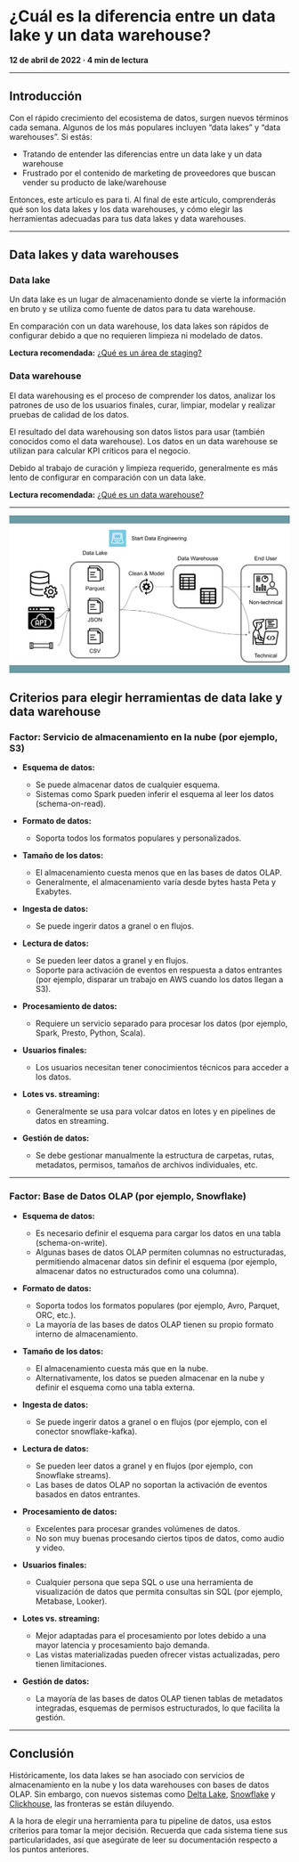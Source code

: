 # ¿Cuál es la diferencia entre un data lake y un data warehouse?

**12 de abril de 2022 · 4 min de lectura**

---

## Introducción
Con el rápido crecimiento del ecosistema de datos, surgen nuevos términos cada semana. Algunos de los más populares incluyen “data lakes” y “data warehouses”. Si estás:  

- Tratando de entender las diferencias entre un data lake y un data warehouse  
- Frustrado por el contenido de marketing de proveedores que buscan vender su producto de lake/warehouse  

Entonces, este artículo es para ti. Al final de este artículo, comprenderás qué son los data lakes y los data warehouses, y cómo elegir las herramientas adecuadas para tus data lakes y data warehouses.

---

## Data lakes y data warehouses

### Data lake
Un data lake es un lugar de almacenamiento donde se vierte la información en bruto y se utiliza como fuente de datos para tu data warehouse.  

En comparación con un data warehouse, los data lakes son rápidos de configurar debido a que no requieren limpieza ni modelado de datos.  

**Lectura recomendada:** [¿Qué es un área de staging?](#)

### Data warehouse
El data warehousing es el proceso de comprender los datos, analizar los patrones de uso de los usuarios finales, curar, limpiar, modelar y realizar pruebas de calidad de los datos.  

El resultado del data warehousing son datos listos para usar (también conocidos como el data warehouse). Los datos en un data warehouse se utilizan para calcular KPI críticos para el negocio.  

Debido al trabajo de curación y limpieza requerido, generalmente es más lento de configurar en comparación con un data lake.  

**Lectura recomendada:** [¿Qué es un data warehouse?](#)

---
![Diagrama Data Lake y Data Warehouse](https://github.com/amattor/sde_de101_amattor/raw/main/images/image_2025-02-26_193111445.png)

## Criterios para elegir herramientas de data lake y data warehouse

### Factor: Servicio de almacenamiento en la nube (por ejemplo, S3)
- **Esquema de datos:**  
  - Se puede almacenar datos de cualquier esquema.  
  - Sistemas como Spark pueden inferir el esquema al leer los datos (schema-on-read).  

- **Formato de datos:**  
  - Soporta todos los formatos populares y personalizados.  

- **Tamaño de los datos:**  
  - El almacenamiento cuesta menos que en las bases de datos OLAP.  
  - Generalmente, el almacenamiento varía desde bytes hasta Peta y Exabytes.  

- **Ingesta de datos:**  
  - Se puede ingerir datos a granel o en flujos.  

- **Lectura de datos:**  
  - Se pueden leer datos a granel y en flujos.  
  - Soporte para activación de eventos en respuesta a datos entrantes (por ejemplo, disparar un trabajo en AWS cuando los datos llegan a S3).  

- **Procesamiento de datos:**  
  - Requiere un servicio separado para procesar los datos (por ejemplo, Spark, Presto, Python, Scala).  

- **Usuarios finales:**  
  - Los usuarios necesitan tener conocimientos técnicos para acceder a los datos.  

- **Lotes vs. streaming:**  
  - Generalmente se usa para volcar datos en lotes y en pipelines de datos en streaming.  

- **Gestión de datos:**  
  - Se debe gestionar manualmente la estructura de carpetas, rutas, metadatos, permisos, tamaños de archivos individuales, etc.  

---

### Factor: Base de Datos OLAP (por ejemplo, Snowflake)
- **Esquema de datos:**  
  - Es necesario definir el esquema para cargar los datos en una tabla (schema-on-write).  
  - Algunas bases de datos OLAP permiten columnas no estructuradas, permitiendo almacenar datos sin definir el esquema (por ejemplo, almacenar datos no estructurados como una columna).  

- **Formato de datos:**  
  - Soporta todos los formatos populares (por ejemplo, Avro, Parquet, ORC, etc.).  
  - La mayoría de las bases de datos OLAP tienen su propio formato interno de almacenamiento.  

- **Tamaño de los datos:**  
  - El almacenamiento cuesta más que en la nube.  
  - Alternativamente, los datos se pueden almacenar en la nube y definir el esquema como una tabla externa.  

- **Ingesta de datos:**  
  - Se puede ingerir datos a granel o en flujos (por ejemplo, con el conector snowflake-kafka).  

- **Lectura de datos:**  
  - Se pueden leer datos a granel y en flujos (por ejemplo, con Snowflake streams).  
  - Las bases de datos OLAP no soportan la activación de eventos basados en datos entrantes.  

- **Procesamiento de datos:**  
  - Excelentes para procesar grandes volúmenes de datos.  
  - No son muy buenas procesando ciertos tipos de datos, como audio y video.  

- **Usuarios finales:**  
  - Cualquier persona que sepa SQL o use una herramienta de visualización de datos que permita consultas sin SQL (por ejemplo, Metabase, Looker).  

- **Lotes vs. streaming:**  
  - Mejor adaptadas para el procesamiento por lotes debido a una mayor latencia y procesamiento bajo demanda.  
  - Las vistas materializadas pueden ofrecer vistas actualizadas, pero tienen limitaciones.  

- **Gestión de datos:**  
  - La mayoría de las bases de datos OLAP tienen tablas de metadatos integradas, esquemas de permisos estructurados, lo que facilita la gestión.  

---

## Conclusión
Históricamente, los data lakes se han asociado con servicios de almacenamiento en la nube y los data warehouses con bases de datos OLAP. Sin embargo, con nuevos sistemas como [Delta Lake](https://delta.io/), [Snowflake](https://www.snowflake.com/) y [Clickhouse](https://clickhouse.com/), las fronteras se están diluyendo.  

A la hora de elegir una herramienta para tu pipeline de datos, usa estos criterios para tomar la mejor decisión. Recuerda que cada sistema tiene sus particularidades, así que asegúrate de leer su documentación respecto a los puntos anteriores.  
